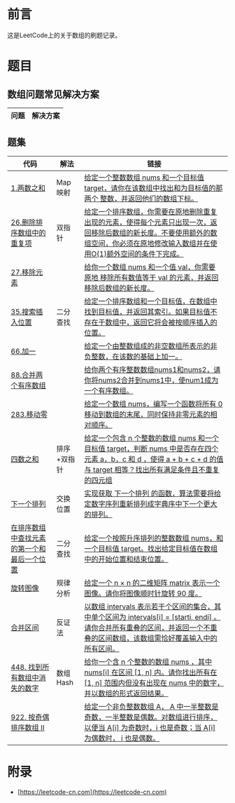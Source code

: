 # 前言

这是LeetCode上的关于数组的刷题记录。

# 题目

## 数组问题常见解决方案

| 问题 | 解决方案 |
| ---- | ---- |

## 题集

| 代码 | 解法 | 链接 |
| ---- | ---- | ---- |
| [1.两数之和](TwoSum.java) | Map映射 | [给定一个整数数组 nums 和一个目标值 target，请你在该数组中找出和为目标值的那 两个 整数，并返回他们的数组下标。](https://leetcode-cn.com/problems/two-sum/) |
| [26.删除排序数组中的重复项](RemoveDuplicates.java) | 双指针 | [给定一个排序数组，你需要在原地删除重复出现的元素，使得每个元素只出现一次，返回移除后数组的新长度。不要使用额外的数组空间，你必须在原地修改输入数组并在使用O(1)额外空间的条件下完成。](https://leetcode-cn.com/problems/remove-duplicates-from-sorted-array/) |
| [27.移除元素](RemoveElement.java) | | [给你一个数组 nums 和一个值 val，你需要 原地 移除所有数值等于 val 的元素，并返回移除后数组的新长度。](https://leetcode-cn.com/problems/remove-element/) |
| [35.搜索插入位置](SearchInsert.java) | 二分查找 | [给定一个排序数组和一个目标值，在数组中找到目标值，并返回其索引。如果目标值不存在于数组中，返回它将会被按顺序插入的位置。](https://leetcode-cn.com/problems/search-insert-position/) |
| [66.加一](PlusOne.java) | | [给定一个由整数组成的非空数组所表示的非负整数，在该数的基础上加一。](https://leetcode-cn.com/problems/plus-one/) |
| [88.合并两个有序数组](MergeOrderlyArray.java) | | [给你两个有序整数数组nums1和nums2，请你将nums2合并到nums1中，使num1成为一个有序数组。](https://leetcode-cn.com/problems/merge-sorted-array/) |
| [283.移动零](MoveZeroes.java) |   | [给定一个数组 nums，编写一个函数将所有 0 移动到数组的末尾，同时保持非零元素的相对顺序。](https://leetcode-cn.com/problems/move-zeroes/) |
| [四数之和](FourSum.java) | 排序+双指针 | [给定一个包含 n 个整数的数组 nums 和一个目标值 target，判断 nums 中是否存在四个元素 a，b，c 和 d ，使得 a + b + c + d 的值与 target 相等？找出所有满足条件且不重复的四元组](https://leetcode-cn.com/problems/4sum/) |
| [下一个排列](NextPermutation.java) | 交换位置  | [实现获取 下一个排列 的函数，算法需要将给定数字序列重新排列成字典序中下一个更大的排列。](https://leetcode-cn.com/problems/next-permutation/) |
| [在排序数组中查找元素的第一个和最后一个位置](SearchRange.java) |  二分查找 | [给定一个按照升序排列的整数数组 nums，和一个目标值 target。找出给定目标值在数组中的开始位置和结束位置。](https://leetcode-cn.com/problems/find-first-and-last-position-of-element-in-sorted-array/) |
| [旋转图像](Rotate.java) | 规律分析 | [给定一个 n × n 的二维矩阵 matrix 表示一个图像。请你将图像顺时针旋转 90 度。](https://leetcode-cn.com/problems/rotate-image/) |
| [合并区间](Merge.java) | 反证法 | [以数组 intervals 表示若干个区间的集合，其中单个区间为 intervals[i] = [starti, endi] 。请你合并所有重叠的区间，并返回一个不重叠的区间数组，该数组需恰好覆盖输入中的所有区间。](https://leetcode-cn.com/problems/merge-intervals/) |
| [448. 找到所有数组中消失的数字](FindDisappearedNumbers.java) | 数组Hash | [给你一个含 n 个整数的数组 nums ，其中 nums[i] 在区间 [1, n] 内。请你找出所有在 [1, n] 范围内但没有出现在 nums 中的数字，并以数组的形式返回结果。](https://leetcode-cn.com/problems/find-all-numbers-disappeared-in-an-array/) |
| [922. 按奇偶排序数组 II](SortArrayByParityII.java) | | [给定一个非负整数数组 A， A 中一半整数是奇数，一半整数是偶数。对数组进行排序，以便当 A[i] 为奇数时，i 也是奇数；当 A[i] 为偶数时， i 也是偶数。](https://leetcode-cn.com/problems/sort-array-by-parity-ii/) |

# 附录

 - [https://leetcode-cn.com](https://leetcode-cn.com)